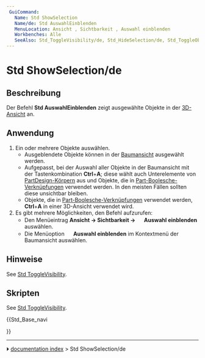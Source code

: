 ```yaml
---
 GuiCommand:
   Name: Std ShowSelection
   Name/de: Std AuswahlEinblenden
   MenuLocation: Ansicht , Sichtbarkeit , Auswahl einblenden
   Workbenches: Alle
   SeeAlso: Std_ToggleVisibility/de, Std_HideSelection/de, Std_ToggleObjects/de, Std_ShowObjects/de, Std_HideObjects/de
---
```


# Std ShowSelection/de



## Beschreibung

Der Befehl **Std AuswahlEinblenden** zeigt ausgewählte Objekte in der [3D-Ansicht](3D_view.md) an.



## Anwendung

1.  Ein oder mehrere Objekte auswählen.
    -   Ausgeblendete Objekte können in der [Baumansicht](Tree_view/de.md) ausgewählt werden.
    -   Aufgepasst, bei der Auswahl aller Objekte in der Baumansicht mit der Tastenkombination **Ctrl**+**A**; diese wählt auch Unterelemente von [PartDesign-Körpern](PartDesign_Body/de.md) aus und Objekte, die in [Part-Boolesche-Verknüpfungen](Part_Boolean/de.md) verwendet werden. In den meisten Fällen sollten diese unsichtbar bleiben.
    -   Objekte, die in [Part-Boolesche-Verknüpfungen](Part_Boolean/de.md) verwendet werden, **Ctrl**+**A** in einer 3D-Ansicht verwendet wird.
2.  Es gibt mehrere Möglichkeiten, den Befehl aufzurufen:
    -   Den Menüeintrag **Ansicht → Sichtbarkeit → <img src="images/Std_ShowSelection.svg" width=16px> Auswahl einblenden** auswählen.
    -   Die Menüoption **<img src="images/Std_ShowSelection.svg" width=16px> Auswahl einblenden** im Kontextmenü der Baumansicht auswählen.



## Hinweise

See [Std ToggleVisibility](Std_ToggleVisibility#Notes.md).



## Skripten

See [Std ToggleVisibility](Std_ToggleVisibility#Scripting.md).





{{Std_Base_navi

}}



---
⏵ [documentation index](../README.md) > Std ShowSelection/de
